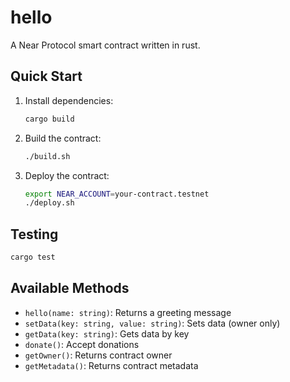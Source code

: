 # hello

A Near Protocol smart contract written in rust.

## Quick Start

1. Install dependencies:
   ```bash
   cargo build
   ```

2. Build the contract:
   ```bash
   ./build.sh
   ```

3. Deploy the contract:
   ```bash
   export NEAR_ACCOUNT=your-contract.testnet
   ./deploy.sh
   ```

## Testing

```bash
cargo test
```

## Available Methods

- `hello(name: string)`: Returns a greeting message
- `setData(key: string, value: string)`: Sets data (owner only)
- `getData(key: string)`: Gets data by key
- `donate()`: Accept donations
- `getOwner()`: Returns contract owner
- `getMetadata()`: Returns contract metadata
